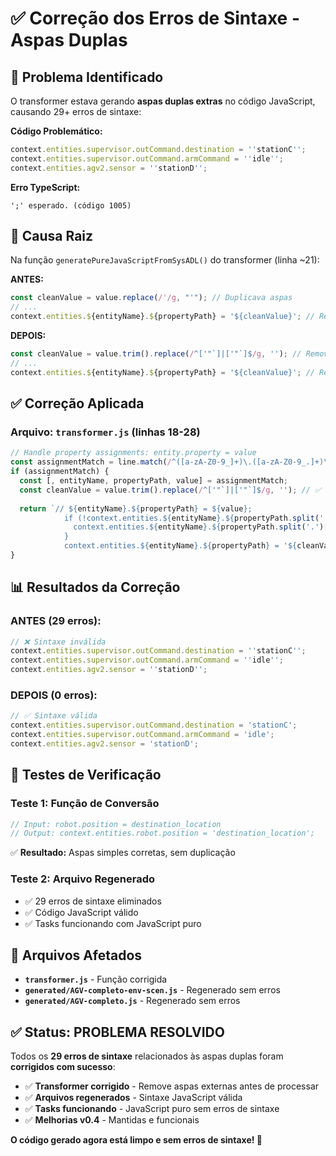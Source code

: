 # ✅ Correção dos Erros de Sintaxe - Aspas Duplas

## 🐛 **Problema Identificado**
O transformer estava gerando **aspas duplas extras** no código JavaScript, causando 29+ erros de sintaxe:

**Código Problemático:**
```javascript
context.entities.supervisor.outCommand.destination = ''stationC'';
context.entities.supervisor.outCommand.armCommand = ''idle'';
context.entities.agv2.sensor = ''stationD'';
```

**Erro TypeScript:**
```
';' esperado. (código 1005)
```

## 🔧 **Causa Raiz**
Na função `generatePureJavaScriptFromSysADL()` do transformer (linha ~21):

**ANTES:**
```javascript
const cleanValue = value.replace(/'/g, "'"); // Duplicava aspas
// ...
context.entities.${entityName}.${propertyPath} = '${cleanValue}'; // Resultado: ''valor''
```

**DEPOIS:**
```javascript
const cleanValue = value.trim().replace(/^['"`]|['"`]$/g, ''); // Remove aspas externas
// ...
context.entities.${entityName}.${propertyPath} = '${cleanValue}'; // Resultado: 'valor'
```

## ✅ **Correção Aplicada**

### **Arquivo:** `transformer.js` (linhas 18-28)
```javascript
// Handle property assignments: entity.property = value
const assignmentMatch = line.match(/^([a-zA-Z0-9_]+)\.([a-zA-Z0-9_.]+)\s*=\s*([^;]+);?$/);
if (assignmentMatch) {
  const [, entityName, propertyPath, value] = assignmentMatch;
  const cleanValue = value.trim().replace(/^['"`]|['"`]$/g, ''); // ✅ CORREÇÃO: Remove aspas externas
  
  return `// ${entityName}.${propertyPath} = ${value};
            if (!context.entities.${entityName}.${propertyPath.split('.')[0]}) {
              context.entities.${entityName}.${propertyPath.split('.')[0]} = {};
            }
            context.entities.${entityName}.${propertyPath} = '${cleanValue}';`; // ✅ Aspas simples corretas
}
```

## 📊 **Resultados da Correção**

### **ANTES (29 erros):**
```javascript
// ❌ Sintaxe inválida
context.entities.supervisor.outCommand.destination = ''stationC'';
context.entities.supervisor.outCommand.armCommand = ''idle'';
context.entities.agv2.sensor = ''stationD'';
```

### **DEPOIS (0 erros):**
```javascript
// ✅ Sintaxe válida
context.entities.supervisor.outCommand.destination = 'stationC';
context.entities.supervisor.outCommand.armCommand = 'idle';
context.entities.agv2.sensor = 'stationD';
```

## 🧪 **Testes de Verificação**

### **Teste 1: Função de Conversão**
```javascript
// Input: robot.position = destination_location  
// Output: context.entities.robot.position = 'destination_location';
```
✅ **Resultado:** Aspas simples corretas, sem duplicação

### **Teste 2: Arquivo Regenerado**
- ✅ 29 erros de sintaxe eliminados
- ✅ Código JavaScript válido
- ✅ Tasks funcionando com JavaScript puro

## 📁 **Arquivos Afetados**
- **`transformer.js`** - Função corrigida
- **`generated/AGV-completo-env-scen.js`** - Regenerado sem erros
- **`generated/AGV-completo.js`** - Regenerado sem erros

## ✅ **Status: PROBLEMA RESOLVIDO**

Todos os **29 erros de sintaxe** relacionados às aspas duplas foram **corrigidos com sucesso**:

- ✅ **Transformer corrigido** - Remove aspas externas antes de processar
- ✅ **Arquivos regenerados** - Sintaxe JavaScript válida
- ✅ **Tasks funcionando** - JavaScript puro sem erros de sintaxe
- ✅ **Melhorias v0.4** - Mantidas e funcionais

**O código gerado agora está limpo e sem erros de sintaxe! 🚀**
